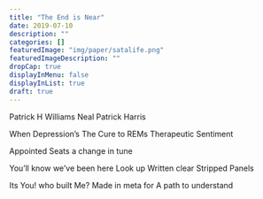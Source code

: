 ```yaml
---
title: "The End is Near"
date: 2019-07-10
description: ""
categories: []
featuredImage: "img/paper/satalife.png"
featuredImageDescription: ""
dropCap: true
displayInMenu: false
displayInList: true
draft: true
---
```

Patrick H Williams
Neal Patrick Harris

When Depression’s The Cure
to REMs Therapeutic Sentiment

Appointed Seats
a change in tune

You’ll know we’ve been here
Look up
Written clear
Stripped Panels

Its You!
who built Me?
Made in meta for
A path to understand